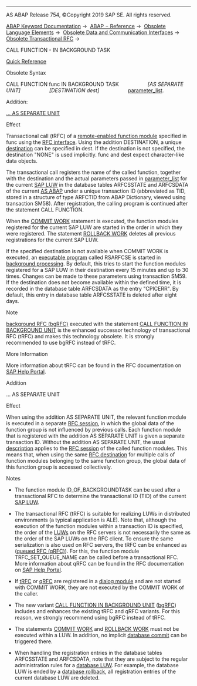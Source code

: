   

* * *

AS ABAP Release 754, ©Copyright 2019 SAP SE. All rights reserved.

[ABAP Keyword Documentation](https://help.sap.com/doc/abapdocu_754_index_htm/7.54/en-US/abenabap.htm) →  [ABAP − Reference](https://help.sap.com/doc/abapdocu_754_index_htm/7.54/en-US/abenabap_reference.htm) →  [Obsolete Language Elements](https://help.sap.com/doc/abapdocu_754_index_htm/7.54/en-US/abenabap_obsolete.htm) →  [Obsolete Data and Communication Interfaces](https://help.sap.com/doc/abapdocu_754_index_htm/7.54/en-US/abenextern_obsolete.htm) →  [Obsolete Transactional RFC](https://help.sap.com/doc/abapdocu_754_index_htm/7.54/en-US/abenrfc_obsolete.htm) → 

CALL FUNCTION - IN BACKGROUND TASK

[Quick Reference](https://help.sap.com/doc/abapdocu_754_index_htm/7.54/en-US/abapcall_function_shortref.htm)

Obsolete Syntax

CALL FUNCTION func IN BACKGROUND TASK
                   *\[*AS SEPARATE UNIT*\]*
                   *\[*DESTINATION dest*\]*
                   [parameter\_list](https://help.sap.com/doc/abapdocu_754_index_htm/7.54/en-US/abapcall_function_background_para.htm).

Addition:

[... AS SEPARATE UNIT](#!ABAP_ONE_ADD@1@)

Effect

Transactional call (tRFC) of a [remote-enabled function module](https://help.sap.com/doc/abapdocu_754_index_htm/7.54/en-US/abenremote_enabled_fm_glosry.htm "Glossary Entry") specified in func using the [RFC interface](https://help.sap.com/doc/abapdocu_754_index_htm/7.54/en-US/abenrfc_interface_glosry.htm "Glossary Entry"). Using the addition DESTINATION, a unique [destination](https://help.sap.com/doc/abapdocu_754_index_htm/7.54/en-US/abenrfc_destination.htm) can be specified in dest. If the destination is not specified, the destination "NONE" is used implicitly. func and dest expect character-like data objects.

The transactional call registers the name of the called function, together with the destination and the actual parameters passed in [parameter\_list](https://help.sap.com/doc/abapdocu_754_index_htm/7.54/en-US/abapcall_function_background_para.htm) for the current [SAP LUW](https://help.sap.com/doc/abapdocu_754_index_htm/7.54/en-US/abensap_luw_glosry.htm "Glossary Entry") in the database tables ARFCSSTATE and ARFCSDATA of the current [AS ABAP](https://help.sap.com/doc/abapdocu_754_index_htm/7.54/en-US/abensap_nw_abap_glosry.htm "Glossary Entry") under a unique transaction ID (abbreviated as TID, stored in a structure of type ARFCTID from ABAP Dictionary, viewed using transaction SM58). After registration, the calling program is continued after the statement CALL FUNCTION.

When the [COMMIT WORK](https://help.sap.com/doc/abapdocu_754_index_htm/7.54/en-US/abapcommit.htm) statement is executed, the function modules registered for the current SAP LUW are started in the order in which they were registered. The statement [ROLLBACK WORK](https://help.sap.com/doc/abapdocu_754_index_htm/7.54/en-US/abaprollback.htm) deletes all previous registrations for the current SAP LUW.

If the specified destination is not available when COMMIT WORK is executed, an [executable program](https://help.sap.com/doc/abapdocu_754_index_htm/7.54/en-US/abenexecutable_program_glosry.htm "Glossary Entry") called RSARFCSE is started in [background processing](https://help.sap.com/doc/abapdocu_754_index_htm/7.54/en-US/abenbackround_processing_glosry.htm "Glossary Entry"). By default, this tries to start the function modules registered for a SAP LUW in their destination every 15 minutes and up to 30 times. Changes can be made to these parameters using transaction SM59. If the destination does not become available within the defined time, it is recorded in the database table ARFCSDATA as the entry "CPICERR". By default, this entry in database table ARFCSSTATE is deleted after eight days.

Note

[background RFC (bgRFC)](https://help.sap.com/doc/abapdocu_754_index_htm/7.54/en-US/abenbg_remote_function_glosry.htm "Glossary Entry") executed with the statement [CALL FUNCTION IN BACKGROUND UNIT](https://help.sap.com/doc/abapdocu_754_index_htm/7.54/en-US/abapcall_function_background_unit.htm) is the enhanced successor technology of transactional RFC (tRFC) and makes this technology obsolete. It is strongly recommended to use bgRFC instead of tRFC.

More Information

More information about tRFC can be found in the RFC documentation on [SAP Help Portal](http://help.sap.com).

Addition

... AS SEPARATE UNIT

Effect

When using the addition AS SEPARATE UNIT, the relevant function module is executed in a separate [RFC session](https://help.sap.com/doc/abapdocu_754_index_htm/7.54/en-US/abenrfc_session_glosry.htm "Glossary Entry"), in which the global data of the function group is not influenced by previous calls. Each function module that is registered with the addition AS SEPARATE UNIT is given a separate transaction ID. Without the addition AS SEPARATE UNIT, the usual [description](https://help.sap.com/doc/abapdocu_754_index_htm/7.54/en-US/abenrfc_context.htm) applies to the [RFC session](https://help.sap.com/doc/abapdocu_754_index_htm/7.54/en-US/abenrfc_session_glosry.htm "Glossary Entry") of the called function modules. This means that, when using the same [RFC destination](https://help.sap.com/doc/abapdocu_754_index_htm/7.54/en-US/abendestination_glosry.htm "Glossary Entry") for multiple calls of function modules belonging to the same function group, the global data of this function group is accessed collectively.

Notes

-   The function module ID\_OF\_BACKGROUNDTASK can be used after a transactional RFC to determine the transactional ID (TID) of the current [SAP LUW](https://help.sap.com/doc/abapdocu_754_index_htm/7.54/en-US/abensap_luw_glosry.htm "Glossary Entry").
    
-   The transactional RFC (tRFC) is suitable for realizing LUWs in distributed environments (a typical application is ALE). Note that, although the execution of the function modules within a transaction ID is specified, the order of the [LUWs](https://help.sap.com/doc/abapdocu_754_index_htm/7.54/en-US/abenluw_glosry.htm "Glossary Entry") on the RFC servers is not necessarily the same as the order of the SAP LUWs on the RFC client. To ensure the same serialization is also used on RFC servers, the tRFC can be enhanced as ([queued RFC (qRFC)](https://help.sap.com/doc/abapdocu_754_index_htm/7.54/en-US/abenqrfc_glosry.htm "Glossary Entry")). For this, the function module TRFC\_SET\_QUEUE\_NAME can be called before a transactional RFC. More information about qRFC can be found in the RFC documentation on [SAP Help Portal](http://help.sap.com).
    
-   If [tRFC](https://help.sap.com/doc/abapdocu_754_index_htm/7.54/en-US/abentrfc_2_glosry.htm "Glossary Entry") or [qRFC](https://help.sap.com/doc/abapdocu_754_index_htm/7.54/en-US/abenqrfc_glosry.htm "Glossary Entry") are registered in a [dialog module](https://help.sap.com/doc/abapdocu_754_index_htm/7.54/en-US/abendialog_module_object_glosry.htm "Glossary Entry") and are not started with COMMIT WORK, they are not executed by the COMMIT WORK of the caller.
    
-   The new variant [CALL FUNCTION IN BACKGROUND UNIT](https://help.sap.com/doc/abapdocu_754_index_htm/7.54/en-US/abapcall_function_background_unit.htm) ([bgRFC](https://help.sap.com/doc/abapdocu_754_index_htm/7.54/en-US/abenbgrfc_glosry.htm "Glossary Entry")) includes and enhances the existing tRFC and qRFC variants. For this reason, we strongly recommend using bgRFC instead of tRFC.
    
-   The statements [COMMIT WORK](https://help.sap.com/doc/abapdocu_754_index_htm/7.54/en-US/abapcommit.htm) and [ROLLBACK WORK](https://help.sap.com/doc/abapdocu_754_index_htm/7.54/en-US/abaprollback.htm) must not be executed within a LUW. In addition, no implicit [database commit](https://help.sap.com/doc/abapdocu_754_index_htm/7.54/en-US/abendatabase_commit_glosry.htm "Glossary Entry") can be triggered there.
    
-   When handling the registration entries in the database tables ARFCSSTATE and ARFCSDATA, note that they are subject to the regular administration rules for a [database LUW](https://help.sap.com/doc/abapdocu_754_index_htm/7.54/en-US/abendatabase_luw_glosry.htm "Glossary Entry"). For example, the database LUW is ended by a [database rollback](https://help.sap.com/doc/abapdocu_754_index_htm/7.54/en-US/abendatabase_rollback_glosry.htm "Glossary Entry"), all registration entries of the current database LUW are deleted.